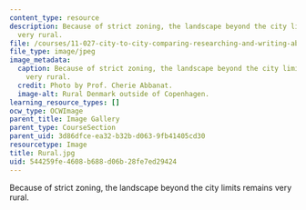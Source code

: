 ```yaml
---
content_type: resource
description: Because of strict zoning, the landscape beyond the city limits remains
  very rural.
file: /courses/11-027-city-to-city-comparing-researching-and-writing-about-cities-spring-2006/544259fe4608b688d06b28fe7ed29424_Rural.jpg
file_type: image/jpeg
image_metadata:
  caption: Because of strict zoning, the landscape beyond the city limits remains
    very rural.
  credit: Photo by Prof. Cherie Abbanat.
  image-alt: Rural Denmark outside of Copenhagen.
learning_resource_types: []
ocw_type: OCWImage
parent_title: Image Gallery
parent_type: CourseSection
parent_uid: 3d86dfce-ea32-b32b-d063-9fb41405cd30
resourcetype: Image
title: Rural.jpg
uid: 544259fe-4608-b688-d06b-28fe7ed29424
---
```

Because of strict zoning, the landscape beyond the city limits remains very rural.

